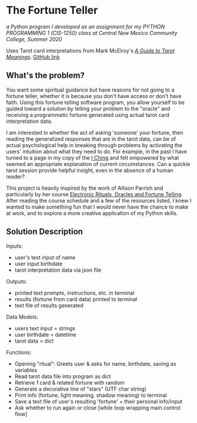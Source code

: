 # The Fortune Teller 
_a Python program I developed as an assignment for my PYTHON PROGRAMMING 1 (CIS-1250) class at Central New Mexico Community College, Summer 2020_

Uses Tarot card interpretations from Mark McElroy's [_A Guide to Tarot Meanings_](http://www.madebymark.com/a-guide-to-tarot-card-meanings/). [GitHub link](https://github.com/dariusk/corpora/blob/master/data/divination/tarot_interpretations.json)

## What's the problem?
You want some spiritual guidance but have reasons for not going to a fortune teller, whether it is because you don't have access or don't have faith. Using this fortune telling software program, you allow yourself to be guided toward a solution by telling your problem to the "oracle" and receiving a programmatic fortune generated using actual tarot card interpretation  data. 

I am interested in whether the act of asking 'someone' your fortune, then reading the generalized responses that are in the tarot data, can be of actual psychological help in breaking through problems by activating the users' intuition about what they need to do. For example, in the past I have turned to a page in my copy of the [I Ching](https://en.wikipedia.org/wiki/I_Ching) and felt empowered by what seemed an appropriate explanation of current circumstances. Can a quickie tarot session provide helpful insight, even in the absence of a human reader? 

This project is heavily inspired by the work of Allison Parrish and particularly by her course [Electronic Rituals, Oracles and Fortune Telling](eroft.decontextualize.com/schedule/). After reading the course schedule and a few of the resources listed, I knew I wanted to make something fun that I would never have the chance to make at work, and to explore a more creative application of my Python skills.

## Solution Description
Inputs: 
- user's text input of name
- user input birthdate
- tarot interpretation data via json file

Outputs: 
- printed text prompts, instructions, etc. in terminal
- results (fortune from card data) printed to terminal 
- text file of results generated

Data Models: 
- users text input = strings
- user birthdate = datetime
- tarot data = dict

Functions: 
- Opening "ritual": Greets user & asks for name, birthdate, saving as variables
- Read tarot data file into program as dict
- Retrieve 1 card & related fortune with random 
- Generate a decorative line of "stars" (UTF char string)
- Print info (fortune, light meaning, shadow meaning) to terminal
- Save a text file of user's resulting 'fortune' + their personal info/input
- Ask whether to run again or close [while loop wrapping main control flow]
